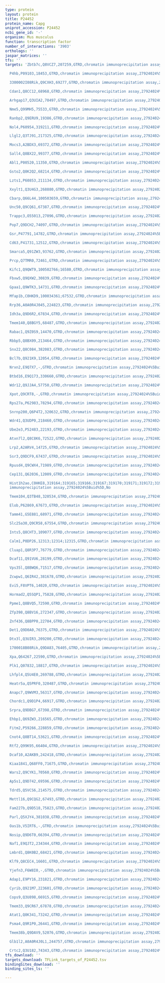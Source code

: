 ```yaml
---
type: protein
layout: protein
title: P24452
protein_name: Capg
uniprot_accession: P24452
ncbi_gene_id: '-'
organism: Mus musculus
function: transcription factor
number_of_interactions: '3903'
orthologs: ''
jaspar_matrices: ''
tfs: ''
targets: 'Zbtb7c,Q8VCZ7,207259,GTRD,chromatin immunoprecipitation assay,27924024%5Buid%5D,No

  P4hb,P09103,18453,GTRD,chromatin immunoprecipitation assay,27924024%5Buid%5D,No

  3300002I08Rik,Q9CXH3,69277,GTRD,chromatin immunoprecipitation assay,27924024%5Buid%5D,No

  Cdan1,Q8CC12,68968,GTRD,chromatin immunoprecipitation assay,27924024%5Buid%5D,No

  Arhgap17,Q3UIA2,70497,GTRD,chromatin immunoprecipitation assay,27924024%5Buid%5D,No

  Nme5,Q99MH5,75533,GTRD,chromatin immunoprecipitation assay,27924024%5Buid%5D,No

  Ranbp2,Q9ERU9,19386,GTRD,chromatin immunoprecipitation assay,27924024%5Buid%5D,No

  Nol4,P60954,319211,GTRD,chromatin immunoprecipitation assay,27924024%5Buid%5D,No

  Llgl2,Q3TJ91,217325,GTRD,chromatin immunoprecipitation assay,27924024%5Buid%5D,No

  Mocs3,A2BDX3,69372,GTRD,chromatin immunoprecipitation assay,27924024%5Buid%5D,No

  Sall4,Q8BX22,99377,GTRD,chromatin immunoprecipitation assay,27924024%5Buid%5D,No

  Abl1,P00520,11350,GTRD,chromatin immunoprecipitation assay,27924024%5Buid%5D,No

  Gsto2,Q8K2Q2,68214,GTRD,chromatin immunoprecipitation assay,27924024%5Buid%5D,No

  Lzts1,P60853,211134,GTRD,chromatin immunoprecipitation assay,27924024%5Buid%5D,No

  Xxylt1,Q3U4G3,268880,GTRD,chromatin immunoprecipitation assay,27924024%5Buid%5D,No

  Cbarp,Q66L44,100503659,GTRD,chromatin immunoprecipitation assay,27924024%5Buid%5D,No

  Unc50,Q9CQ61,67387,GTRD,chromatin immunoprecipitation assay,27924024%5Buid%5D,No

  Trappc3,O55013,27096,GTRD,chromatin immunoprecipitation assay,27924024%5Buid%5D,No

  Pop7,Q9DCH2,74097,GTRD,chromatin immunoprecipitation assay,27924024%5Buid%5D,No

  Gsr,P47791,14782,GTRD,chromatin immunoprecipitation assay,27924024%5Buid%5D,No

  Cd63,P41731,12512,GTRD,chromatin immunoprecipitation assay,27924024%5Buid%5D,No

  Smarca5,Q91ZW3,93762,GTRD,chromatin immunoprecipitation assay,27924024%5Buid%5D,No

  Prcp,Q7TMR0,72461,GTRD,chromatin immunoprecipitation assay,27924024%5Buid%5D,No

  Kifc1,Q9QWT9,100502766;16580,GTRD,chromatin immunoprecipitation assay,27924024%5Buid%5D,No

  Fbxw5,Q9QXW2,30839,GTRD,chromatin immunoprecipitation assay,27924024%5Buid%5D,No

  Gpaa1,Q9WTK3,14731,GTRD,chromatin immunoprecipitation assay,27924024%5Buid%5D,No

  Mfap1b,C0HKD9,100034361;67532,GTRD,chromatin immunoprecipitation assay,27924024%5Buid%5D,No

  Rrp36,A0A0R4J045,224823,GTRD,chromatin immunoprecipitation assay,27924024%5Buid%5D,No

  Idh3a,Q9D6R2,67834,GTRD,chromatin immunoprecipitation assay,27924024%5Buid%5D,No

  Tmem140,Q8BGY5,68487,GTRD,chromatin immunoprecipitation assay,27924024%5Buid%5D,No

  Rabac1,Q9Z0S9,14470,GTRD,chromatin immunoprecipitation assay,27924024%5Buid%5D,No

  Rbbp5,Q8BX09,213464,GTRD,chromatin immunoprecipitation assay,27924024%5Buid%5D,No

  Snx22,Q8C084,382083,GTRD,chromatin immunoprecipitation assay,27924024%5Buid%5D,No

  Bcl7b,Q921K9,12054,GTRD,chromatin immunoprecipitation assay,27924024%5Buid%5D,No

  Nrxn2,E9Q7X7,-,GTRD,chromatin immunoprecipitation assay,27924024%5Buid%5D,No

  Btbd16,E9Q173,330660,GTRD,chromatin immunoprecipitation assay,27924024%5Buid%5D,No

  Wdr12,Q9JJA4,57750,GTRD,chromatin immunoprecipitation assay,27924024%5Buid%5D,No

  Xpot,Q9CRT8,-,GTRD,chromatin immunoprecipitation assay,27924024%5Buid%5D,No

  Rps27a,P62983,78294,GTRD,chromatin immunoprecipitation assay,27924024%5Buid%5D,No

  Snrnp200,Q6P4T2,320632,GTRD,chromatin immunoprecipitation assay,27924024%5Buid%5D,No

  Wdr41,Q3UDP0,218460,GTRD,chromatin immunoprecipitation assay,27924024%5Buid%5D,No

  Ube2e3,P52483,22193,GTRD,chromatin immunoprecipitation assay,27924024%5Buid%5D,No

  Atxn7l2,Q8C8K6,72522,GTRD,chromatin immunoprecipitation assay,27924024%5Buid%5D,No

  Lrp2,A2ARV4,14725,GTRD,chromatin immunoprecipitation assay,27924024%5Buid%5D,No

  Ssr3,Q9DCF9,67437,GTRD,chromatin immunoprecipitation assay,27924024%5Buid%5D,No

  Rpusd4,Q9CWX4,71989,GTRD,chromatin immunoprecipitation assay,27924024%5Buid%5D,No

  Cep131,Q62036,12009,GTRD,chromatin immunoprecipitation assay,27924024%5Buid%5D,No

  Hist1h2ao,C0HKE8,319164;319165;319166;319167;319170;319171;319172;319191;665433,GTRD,chromatin
  immunoprecipitation assay,27924024%5Buid%5D,No

  Tmem104,Q3TB48,320534,GTRD,chromatin immunoprecipitation assay,27924024%5Buid%5D,No

  Elob,P62869,67673,GTRD,chromatin immunoprecipitation assay,27924024%5Buid%5D,No

  Tamm41,G5E881,68971,GTRD,chromatin immunoprecipitation assay,27924024%5Buid%5D,No

  Slc25a30,Q9CR58,67554,GTRD,chromatin immunoprecipitation assay,27924024%5Buid%5D,No

  Ints5,Q8CHT3,109077,GTRD,chromatin immunoprecipitation assay,27924024%5Buid%5D,No

  Calm1,P0DP26,12313;12314;12315,GTRD,chromatin immunoprecipitation assay,27924024%5Buid%5D,No

  Cluap1,Q8R3P7,76779,GTRD,chromatin immunoprecipitation assay,27924024%5Buid%5D,No

  Dcaf11,Q91VU6,28199,GTRD,chromatin immunoprecipitation assay,27924024%5Buid%5D,No

  Vps35l,Q8BWQ6,71517,GTRD,chromatin immunoprecipitation assay,27924024%5Buid%5D,No

  Zcwpw1,Q6IR42,381678,GTRD,chromatin immunoprecipitation assay,27924024%5Buid%5D,No

  Evi5,F8VPT6,14020,GTRD,chromatin immunoprecipitation assay,27924024%5Buid%5D,No

  Hormad2,Q5SQP1,75828,GTRD,chromatin immunoprecipitation assay,27924024%5Buid%5D,No

  Ppme1,Q8BVQ5,72590,GTRD,chromatin immunoprecipitation assay,27924024%5Buid%5D,No

  Zfp398,Q8BV16,272347,GTRD,chromatin immunoprecipitation assay,27924024%5Buid%5D,No

  Znf436,Q8BPP0,22704,GTRD,chromatin immunoprecipitation assay,27924024%5Buid%5D,No

  Det1,Q9D0A0,76375,GTRD,chromatin immunoprecipitation assay,27924024%5Buid%5D,No

  Dtx3l,Q3UIR3,209200,GTRD,chromatin immunoprecipitation assay,27924024%5Buid%5D,No

  1700018B08Rik,Q9DA83,76405,GTRD,chromatin immunoprecipitation assay,27924024%5Buid%5D,No

  Xpa,Q64267,22590,GTRD,chromatin immunoprecipitation assay,27924024%5Buid%5D,No

  Plk1,Q07832,18817,GTRD,chromatin immunoprecipitation assay,27924024%5Buid%5D,No

  Lhfpl4,Q5U4E0,269788,GTRD,chromatin immunoprecipitation assay,27924024%5Buid%5D,No

  Heatr5a,Q5PRF0,320487,GTRD,chromatin immunoprecipitation assay,27924024%5Buid%5D,No

  Anapc7,Q9WVM3,56317,GTRD,chromatin immunoprecipitation assay,27924024%5Buid%5D,No

  Chordc1,Q9D1P4,66917,GTRD,chromatin immunoprecipitation assay,27924024%5Buid%5D,No

  Srpra,Q9DBG7,67398,GTRD,chromatin immunoprecipitation assay,27924024%5Buid%5D,No

  Ehbp1,Q69ZW3,216565,GTRD,chromatin immunoprecipitation assay,27924024%5Buid%5D,No

  Fitm2,P59266,228859,GTRD,chromatin immunoprecipitation assay,27924024%5Buid%5D,No

  Cnot4,Q8BT14,53621,GTRD,chromatin immunoprecipitation assay,27924024%5Buid%5D,No

  Rtf2,Q99K95,66404,GTRD,chromatin immunoprecipitation assay,27924024%5Buid%5D,No

  Dcaf10,A2AKB9,242418,GTRD,chromatin immunoprecipitation assay,27924024%5Buid%5D,No

  Kiaa1841,Q68FF0,71675,GTRD,chromatin immunoprecipitation assay,27924024%5Buid%5D,No

  Wars2,Q9CYK1,70560,GTRD,chromatin immunoprecipitation assay,27924024%5Buid%5D,No

  Ap5s1,Q9D742,69596,GTRD,chromatin immunoprecipitation assay,27924024%5Buid%5D,No

  Tdrd5,Q5VCS6,214575,GTRD,chromatin immunoprecipitation assay,27924024%5Buid%5D,No

  Mettl16,Q9CQG2,67493,GTRD,chromatin immunoprecipitation assay,27924024%5Buid%5D,No

  Fam227b,Q9D518,75823,GTRD,chromatin immunoprecipitation assay,27924024%5Buid%5D,No

  Parl,Q5XJY4,381038,GTRD,chromatin immunoprecipitation assay,27924024%5Buid%5D,No

  Oas1b,V5IRT6,-,GTRD,chromatin immunoprecipitation assay,27924024%5Buid%5D,No

  Nosip,Q9D6T0,66394,GTRD,chromatin immunoprecipitation assay,27924024%5Buid%5D,No

  Naf1,E9QJT2,234344,GTRD,chromatin immunoprecipitation assay,27924024%5Buid%5D,No

  Lmbrd1,Q8K0B2,68421,GTRD,chromatin immunoprecipitation assay,27924024%5Buid%5D,No

  Klf9,Q8CEC4,16601,GTRD,chromatin immunoprecipitation assay,27924024%5Buid%5D,No

  Yjefn3,F6W8I0,-,GTRD,chromatin immunoprecipitation assay,27924024%5Buid%5D,No

  Adap1,E9PY16,231821,GTRD,chromatin immunoprecipitation assay,27924024%5Buid%5D,No

  Cyrib,Q921M7,223601,GTRD,chromatin immunoprecipitation assay,27924024%5Buid%5D,No

  Cops9,Q3U898,66915,GTRD,chromatin immunoprecipitation assay,27924024%5Buid%5D,No

  Tmem33,Q9CR67,67878,GTRD,chromatin immunoprecipitation assay,27924024%5Buid%5D,No

  Atat1,Q8K341,73242,GTRD,chromatin immunoprecipitation assay,27924024%5Buid%5D,No

  Psma4,Q9R1P0,26441,GTRD,chromatin immunoprecipitation assay,27924024%5Buid%5D,No

  Tmem38b,Q9DAV9,52076,GTRD,chromatin immunoprecipitation assay,27924024%5Buid%5D,No

  Glb1l2,A0A0R4J0L1,244757,GTRD,chromatin immunoprecipitation assay,27924024%5Buid%5D,No

  Crtc2,Q3U182,74343,GTRD,chromatin immunoprecipitation assay,27924024%5Buid%5D,No'
tfs_download: ''
targets_download: TFLink_targets_of_P24452.tsv
bindingSites_download: ''
binding_sites_ls: ''

---
```

